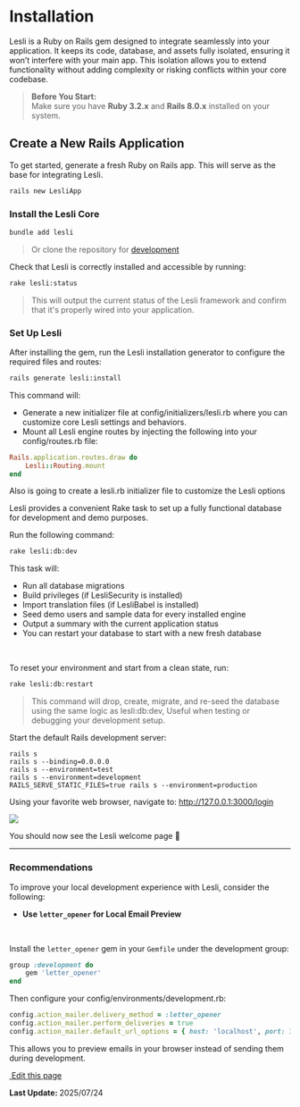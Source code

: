 
# Installation

Lesli is a Ruby on Rails gem designed to integrate seamlessly into your application. It keeps its code, database, and assets fully isolated, ensuring it won’t interfere with your main app. This isolation allows you to extend functionality without adding complexity or risking conflicts within your core codebase.


> **Before You Start:**  
> Make sure you have **Ruby 3.2.x** and **Rails 8.0.x** installed on your system.


## Create a New Rails Application

To get started, generate a fresh Ruby on Rails app. This will serve as the base for integrating Lesli.

```bash
rails new LesliApp
```


### Install the Lesli Core

```bash
bundle add lesli
```

> Or clone the repository for [development](https://www.lesli.dev/engines/lesli/getting-started/development/)


Check that Lesli is correctly installed and accessible by running:

```bash
rake lesli:status
```

>This will output the current status of the Lesli framework and confirm that it's properly wired into your application.


### Set Up Lesli

After installing the gem, run the Lesli installation generator to configure the required files and routes:

```bash
rails generate lesli:install
```

This command will:

- Generate a new initializer file at config/initializers/lesli.rb where you can customize core Lesli settings and behaviors.
- Mount all Lesli engine routes by injecting the following into your config/routes.rb file:

```ruby
Rails.application.routes.draw do
    Lesli::Routing.mount
end
```

Also is going to create a lesli.rb initializer file to customize the Lesli options


Lesli provides a convenient Rake task to set up a fully functional database for development and demo purposes.

Run the following command:

```bash
rake lesli:db:dev
```

This task will:

- Run all database migrations 
- Build privileges (if LesliSecurity is installed) 
- Import translation files (if LesliBabel is installed) 
- Seed demo users and sample data for every installed engine 
- Output a summary with the current application status 
- You can restart your database to start with a new fresh database 

<br>

To reset your environment and start from a clean state, run:

```bash
rake lesli:db:restart
```
>This command will drop, create, migrate, and re-seed the database using the same logic as lesli:db:dev, Useful when testing or debugging your development setup.


Start the default Rails development server:

```shell
rails s 
rails s --binding=0.0.0.0
rails s --environment=test
rails s --environment=development
RAILS_SERVE_STATIC_FILES=true rails s --environment=production 
```

Using your favorite web browser, navigate to: <a href="http://127.0.0.1:3000/login" target="_blank">http://127.0.0.1:3000/login</a>

<lesli-browser host="http://localhost:3000/" url="">
    <img src="/images/engines/lesli/screenshot-welcome.png">
</lesli-browser>

You should now see the Lesli welcome page 🎉

---

### Recommendations

To improve your local development experience with Lesli, consider the following:

- **Use `letter_opener` for Local Email Preview**

<br>

Install the `letter_opener` gem in your `Gemfile` under the development group:

```ruby
group :development do
    gem 'letter_opener'
end
```

Then configure your config/environments/development.rb:

```ruby
config.action_mailer.delivery_method = :letter_opener
config.action_mailer.perform_deliveries = true
config.action_mailer.default_url_options = { host: 'localhost', port: 3000 }
```

This allows you to preview emails in your browser instead of sending them during development.

<section class="lesli-markdown-info">
    <p><a target="blank" href="https://github.com/LesliTech/Lesli/tree/master/docs/getting-started/installation.md"><i class="ri-external-link-fill"></i>&nbsp;Edit this page</a><p/>
    <p><b>Last Update: </b>2025/07/24</p>
</section>

<!-- This code was automatically generated -->
<!-- to update this docs please run rake docs:build -->

